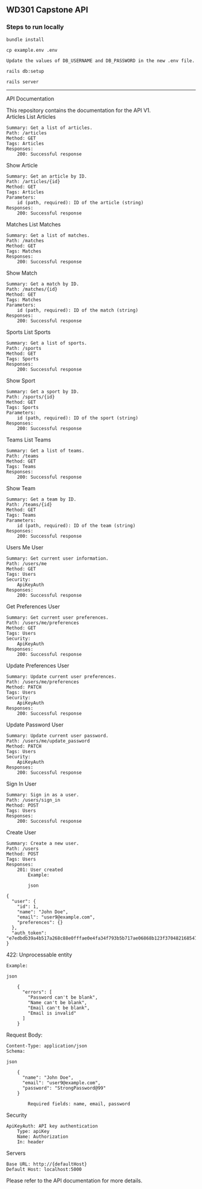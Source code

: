 ## WD301 Capstone API

### Steps to run locally

```
bundle install

cp example.env .env

Update the values of DB_USERNAME and DB_PASSWORD in the new .env file.

rails db:setup

rails server
```

---

API Documentation

This repository contains the documentation for the API V1. <br>
Articles
List Articles

    Summary: Get a list of articles.
    Path: /articles
    Method: GET
    Tags: Articles
    Responses:
        200: Successful response

Show Article

    Summary: Get an article by ID.
    Path: /articles/{id}
    Method: GET
    Tags: Articles
    Parameters:
        id (path, required): ID of the article (string)
    Responses:
        200: Successful response

Matches
List Matches

    Summary: Get a list of matches.
    Path: /matches
    Method: GET
    Tags: Matches
    Responses:
        200: Successful response

Show Match

    Summary: Get a match by ID.
    Path: /matches/{id}
    Method: GET
    Tags: Matches
    Parameters:
        id (path, required): ID of the match (string)
    Responses:
        200: Successful response

Sports
List Sports

    Summary: Get a list of sports.
    Path: /sports
    Method: GET
    Tags: Sports
    Responses:
        200: Successful response

Show Sport

    Summary: Get a sport by ID.
    Path: /sports/{id}
    Method: GET
    Tags: Sports
    Parameters:
        id (path, required): ID of the sport (string)
    Responses:
        200: Successful response

Teams
List Teams

    Summary: Get a list of teams.
    Path: /teams
    Method: GET
    Tags: Teams
    Responses:
        200: Successful response

Show Team

    Summary: Get a team by ID.
    Path: /teams/{id}
    Method: GET
    Tags: Teams
    Parameters:
        id (path, required): ID of the team (string)
    Responses:
        200: Successful response

Users
Me User

    Summary: Get current user information.
    Path: /users/me
    Method: GET
    Tags: Users
    Security:
        ApiKeyAuth
    Responses:
        200: Successful response

Get Preferences User

    Summary: Get current user preferences.
    Path: /users/me/preferences
    Method: GET
    Tags: Users
    Security:
        ApiKeyAuth
    Responses:
        200: Successful response

Update Preferences User

    Summary: Update current user preferences.
    Path: /users/me/preferences
    Method: PATCH
    Tags: Users
    Security:
        ApiKeyAuth
    Responses:
        200: Successful response

Update Password User

    Summary: Update current user password.
    Path: /users/me/update_password
    Method: PATCH
    Tags: Users
    Security:
        ApiKeyAuth
    Responses:
        200: Successful response

Sign In User

    Summary: Sign in as a user.
    Path: /users/sign_in
    Method: POST
    Tags: Users
    Responses:
        200: Successful response

Create User

    Summary: Create a new user.
    Path: /users
    Method: POST
    Tags: Users
    Responses:
        201: User created
            Example:

            json

    {
      "user": {
        "id": 1,
        "name": "John Doe",
        "email": "user9@example.com",
        "preferences": {}
      },
      "auth_token": "e7edbdb39a4b517a268c88e0fffae0e4fa34f793b5b717ae06868b123f3704821685478335"
    }

422: Unprocessable entity

    Example:

    json

        {
          "errors": [
            "Password can't be blank",
            "Name can't be blank",
            "Email can't be blank",
            "Email is invalid"
          ]
        }

Request Body:

    Content-Type: application/json
    Schema:

    json

        {
          "name": "John Doe",
          "email": "user9@example.com",
          "password": "StrongPassword@99"
        }

            Required fields: name, email, password

Security

    ApiKeyAuth: API key authentication
        Type: apiKey
        Name: Authorization
        In: header

Servers

    Base URL: http://{defaultHost}
    Default Host: localhost:5000

Please refer to the API documentation for more details.
